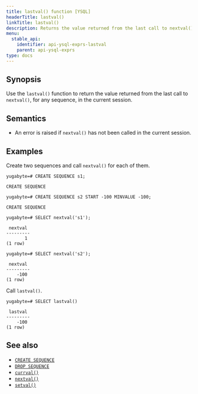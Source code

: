 ```yaml
---
title: lastval() function [YSQL]
headerTitle: lastval()
linkTitle: lastval()
description: Returns the value returned from the last call to nextval(), for any sequence, in the current session.
menu:
  stable_api:
    identifier: api-ysql-exprs-lastval
    parent: api-ysql-exprs
type: docs
---
```


## Synopsis

Use the `lastval()` function to return the value returned from the last call to `nextval()`, for any sequence, in the current session.

## Semantics

- An error is raised if `nextval()` has not been called in the current session.

## Examples

Create two sequences and call `nextval()` for each of them.

```plpgsql
yugabyte=# CREATE SEQUENCE s1;
```

```
CREATE SEQUENCE
```

```plpgsql
yugabyte=# CREATE SEQUENCE s2 START -100 MINVALUE -100;
```

```
CREATE SEQUENCE
```

```plpgsql
yugabyte=# SELECT nextval('s1');
```

```
 nextval
---------
       1
(1 row)
```

```plpgsql
yugabyte=# SELECT nextval('s2');
```

```
 nextval
---------
    -100
(1 row)
```

Call `lastval()`.

```plpgsql
yugabyte=# SELECT lastval()
```

```
 lastval
---------
    -100
(1 row)

```

## See also

- [`CREATE SEQUENCE`](../../the-sql-language/statements/ddl_create_sequence)
- [`DROP SEQUENCE`](../../the-sql-language/statements/ddl_drop_sequence)
- [`currval()`](../func_currval)
- [`nextval()`](../func_nextval)
- [`setval()`](../func_setval)
